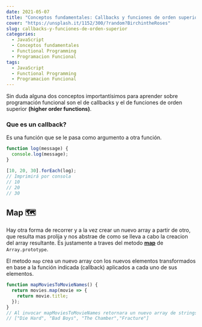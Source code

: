 ```yaml
---
date: 2021-05-07
title: "Conceptos fundamentales: Callbacks y funciones de orden superior"
cover: "https://unsplash.it/1152/300/?random?BirchintheRoses"
slug: callbacks-y-funciones-de-orden-superior
categories:
  - JavaScript
  - Conceptos fundamentales
  - Functional Programming
  - Programacion Funcional
tags:
  - JavaScript
  - Functional Programming
  - Programacion Funcional
---
```


Sin duda alguna dos conceptos importantísimos para aprender sobre programación funcional son el de callbacks y el de funciones de orden superior **(higher order functions)**.

### Que es un callback?

Es una función que se le pasa como argumento a otra función.

```javascript
function log(message) {
  console.log(message);
}

[10, 20, 30].forEach(log);
// Imprimirá por consola
// 10
// 20
// 30
```

## Map 🗺

Hay otra forma de recorrer y a la vez crear un nuevo array a partir de otro, que resulta mas prolija y nos abstrae de como se lleva a cabo la creacion del array resultante. Es justamente a traves del metodo [**map**](https://developer.mozilla.org/es/docs/Web/JavaScript/Reference/Global_Objects/Array/map) de `Array.prototype`.

El metodo `map` crea un nuevo array con los nuevos elementos transformados en base a la función indicada (callback) aplicados a cada uno de sus elementos.

```javascript
function mapMoviesToMovieNames() {
  return movies.map(movie => {
    return movie.title;
  });
}
// Al invocar mapMoviesToMovieNames retornara un nuevo array de strings:
// ["Die Hard", "Bad Boys", "The Chamber","Fracture"]
```
